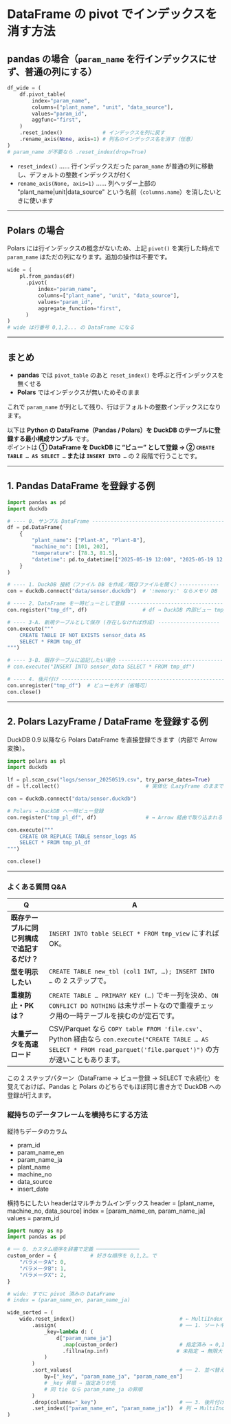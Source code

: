 # DataFrame の pivot でインデックスを消す方法

## pandas の場合（`param_name` を行インデックスにせず、普通の列にする）

```python
df_wide = (
    df.pivot_table(
        index="param_name",
        columns=["plant_name", "unit", "data_source"],
        values="param_id",
        aggfunc="first",
    )
    .reset_index()             # インデックスを列に戻す
    .rename_axis(None, axis=1) # 列名のインデックス名を消す（任意）
)
# param_name が不要なら .reset_index(drop=True)
```

- `reset_index()` …… 行インデックスだった `param_name` が普通の列に移動し、デフォルトの整数インデックスが付く
- `rename_axis(None, axis=1)` …… 列ヘッダー上部の "plant_name|unit|data_source" という名前（`columns.name`）を消したいときに使います

---

## Polars の場合

Polars には行インデックスの概念がないため、上記 `pivot()` を実行した時点で `param_name` はただの列になります。追加の操作は不要です。

```python
wide = (
    pl.from_pandas(df)
      .pivot(
          index="param_name",
          columns=["plant_name", "unit", "data_source"],
          values="param_id",
          aggregate_function="first",
      )
)
# wide は行番号 0,1,2... の DataFrame になる
```

---

## まとめ

- **pandas** では `pivot_table` のあと `reset_index()` を呼ぶと行インデックスを無くせる
- **Polars** ではインデックスが無いためそのまま

これで `param_name` が列として残り、行はデフォルトの整数インデックスになります。



以下は **Python の DataFrame（Pandas / Polars）を DuckDB のテーブルに登録する最小構成サンプル** です。  
ポイントは **① DataFrame を DuckDB に “ビュー” として登録 → ② `CREATE TABLE … AS SELECT …` または `INSERT INTO …`** の 2 段階で行うことです。

---

## 1. Pandas DataFrame を登録する例

```python
import pandas as pd
import duckdb

# ---- 0. サンプル DataFrame -------------------------------------------------
df = pd.DataFrame(
    {
        "plant_name": ["Plant-A", "Plant-B"],
        "machine_no": [101, 202],
        "temperature": [78.3, 81.5],
        "datetime": pd.to_datetime(["2025-05-19 12:00", "2025-05-19 12:05"]),
    }
)

# ---- 1. DuckDB 接続（ファイル DB を作成／既存ファイルを開く）-------------
con = duckdb.connect("data/sensor.duckdb")  # ':memory:' ならメモリ DB

# ---- 2. DataFrame を一時ビューとして登録 -------------------------------
con.register("tmp_df", df)                  # df → DuckDB 内部ビュー tmp_df

# ---- 3-A. 新規テーブルとして保存 (存在しなければ作成) --------------------
con.execute("""
    CREATE TABLE IF NOT EXISTS sensor_data AS
    SELECT * FROM tmp_df
""")

# ---- 3-B. 既存テーブルに追記したい場合 ------------------------------------
# con.execute("INSERT INTO sensor_data SELECT * FROM tmp_df")

# ---- 4. 後片付け ----------------------------------------------------------
con.unregister("tmp_df")  # ビューを外す（省略可）
con.close()
```

---

## 2. Polars LazyFrame / DataFrame を登録する例

DuckDB 0.9 以降なら Polars DataFrame を直接登録できます（内部で Arrow 変換）。

```python
import polars as pl
import duckdb

lf = pl.scan_csv("logs/sensor_20250519.csv", try_parse_dates=True)
df = lf.collect()                            # 実体化（LazyFrame のままでも OK）

con = duckdb.connect("data/sensor.duckdb")

# Polars → DuckDB へ一時ビュー登録
con.register("tmp_pl_df", df)                # → Arrow 経由で取り込まれる

con.execute("""
    CREATE OR REPLACE TABLE sensor_logs AS
    SELECT * FROM tmp_pl_df
""")

con.close()
```

---

### よくある質問 Q&A

|Q|A|
|---|---|
|**既存テーブルに同じ列構成で追記するだけ？**|`INSERT INTO table SELECT * FROM tmp_view` にすれば OK。|
|**型を明示したい**|`CREATE TABLE new_tbl (col1 INT, …); INSERT INTO …` の 2 ステップで。|
|**重複防止・PK は？**|`CREATE TABLE … PRIMARY KEY (…)` でキー列を決め、`ON CONFLICT DO NOTHING` は未サポートなので重複チェック用の一時テーブルを挟むのが定石です。|
|**大量データを高速ロード**|CSV/Parquet なら `COPY table FROM 'file.csv'`、Python 経由なら `con.execute("CREATE TABLE … AS SELECT * FROM read_parquet('file.parquet')")` の方が速いこともあります。|

この 2 ステップパターン（DataFrame → ビュー登録 → SELECT で永続化）を覚えておけば、Pandas と Polars のどちらでもほぼ同じ書き方で DuckDB への登録が行えます。


### 縦持ちのデータフレームを横持ちにする方法

縦持ちデータのカラム
- pram_id
- param_name_en
- param_name_ja
- plant_name
- machine_no
- data_source
- insert_date

横持ちにしたい
headerはマルチカラムインデックス
header = [plant_name, machine_no, data_source]
index = [param_name_en, param_name_ja]
values = param_id


```python
import numpy as np
import pandas as pd

# ── 0. カスタム順序を辞書で定義 ──────────────
custom_order = {           # 好きな順序を 0,1,2… で
    "パラメータA": 0,
    "パラメータB": 1,
    "パラメータX": 2,
}

# wide: すでに pivot 済みの DataFrame
# index = (param_name_en, param_name_ja)

wide_sorted = (
    wide.reset_index()                                  # ⇐ MultiIndex → 列
        .assign(                                        # ── 1. ソートキー列 ──
            _key=lambda d: (
                d["param_name_ja"]
                  .map(custom_order)                    # 指定済み → 0,1,2…
                  .fillna(np.inf)                      # 未指定 → 無限大
            )
        )
        .sort_values(                                   # ── 2. 並べ替え ──
            by=["_key", "param_name_ja", "param_name_en"]
            # _key 昇順 ⇒ 指定ありが先
            # 同 tie なら param_name_ja の昇順
        )
        .drop(columns="_key")                           # ── 3. 後片付け ──
        .set_index(["param_name_en", "param_name_ja"])  # 列 → MultiIndex
)

```


